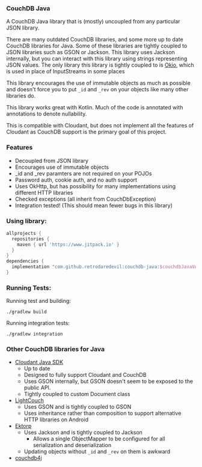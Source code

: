 ### CouchDB Java
A CouchDB Java library that is (mostly) uncoupled from any particular JSON library.

There are many outdated CouchDB libraries, and some more up to date CouchDB libraries for Java. Some of these
libraries are tightly coupled to JSON libraries such as GSON or Jackson. This library uses Jackson internally,
but you can interact with this library using strings representing JSON values. The only library this library is tightly
coupled to is [Okio](https://github.com/square/okio), which is used in place of InputStreams in some places

This library encourages the use of immutable objects as much as possible and doesn't force you to put `_id` and `_rev`
on your objects like many other libraries do.

This library works great with Kotlin. Much of the code is annotated with annotations to denote nullability.

This is compatible with Cloudant, but does not implement all the features of Cloudant as CouchDB support is the
primary goal of this project. 

### Features
* Decoupled from JSON library
* Encourages use of immutable objects
* _id and _rev paramters are not required on your POJOs  
* Password auth, cookie auth, and no auth support
* Uses OkHttp, but has possibility for many implementations using different HTTP libraries
* Checked exceptions (all inherit from CouchDbException)
* Integration tested! (This should mean fewer bugs in this library)

### Using library:
```groovy
allprojects {
  repositories {
    maven { url 'https://www.jitpack.io' }
  }
}
dependencies {
  implementation "com.github.retrodaredevil:couchdb-java:$couchdbJavaVersion"
}
```


### Running Tests:
Running test and building:
```shell
./gradlew build
```
Running integration tests:
```shell
./gradlew integration
```

### Other CouchDB libraries for Java
* [Cloudant Java SDK](https://github.com/IBM/cloudant-java-sdk)
  * Up to date
  * Designed to fully support Cloudant and CouchDB
  * Uses GSON internally, but GSON doesn't seem to be exposed to the public API.
  * Tightly coupled to custom Document class
* [LightCouch](https://github.com/lightcouch/LightCouch)
  * Uses GSON and is tightly coupled to GSON
  * Uses inheritance rather than composition to support alternative HTTP libraries on Android
* [Ektorp](https://github.com/helun/Ektorp)
  * Uses Jackson and is tightly coupled to Jackson
    * Allows a single ObjectMapper to be configured for all serialization and deserialization
  * Updating objects without `_id` and `_rev` on them is awkward
* [couchdb4j](https://github.com/mbreese/couchdb4j)
